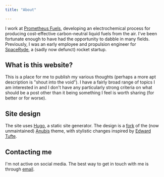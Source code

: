 ```yaml
---
title: "About"

---
```


I work at [Prometheus Fuels](https://www.prometheusfuels.com/), developing an electrochemical process for producing cost-effective carbon-neutral liquid fuels from the air. I've been fortunate enough to have had the opportunity to dabble in many fields. Previously, I was an early employee and propulsion engineer for [SpaceRyde](https://spaceryde.webflow.io/), a (sadly now defunct) rocket startup.


## What is this website? 
This is a place for me to publish my various thoughts (perhaps a more apt description is "shout into the void"). I have a fairly broad range of topics I am interested in and I don't have any particularly strong criteria on what should be a post other than it being something I feel is worth sharing (for better or for worse).

## Site design

The site uses [Hugo](https://gohugo.io/), a static site generator. The design is a [fork](https://github.com/LiemDQ/hugo-theme-anubis) of the (now unmaintained) [Anubis](https://github.com/mitrichius/hugo-theme-anubis) theme, with stylistic changes inspired by [Edward Tufte](https://edwardtufte.github.io/tufte-css/).

## Contacting me
I'm not active on social media. The best way to get in touch with me is through [email](mailto:dq@liem.ca).